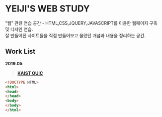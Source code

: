 # YEIJI'S WEB STUDY
"웹" 관련 연습 공간 - HTML,CSS,JQUERY,JAVASCRIPT를 이용한 웹페이지 구축 및 디자인 연습.  
잘 만들어진 사이트들을 직접 만들어보고 몰랐던 개념과 내용을 정리하는 공간.


## Work List

**2019.05**
> **[KAIST OUIC](ouic/ouic.html)**

```html
<!DOCTYPE HTML>
<html>
<head>
</head>
<body>
</body>
</html>
```
